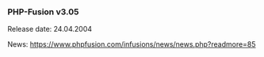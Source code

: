 ### PHP-Fusion v3.05
Release date: 24.04.2004

News: https://www.phpfusion.com/infusions/news/news.php?readmore=85
